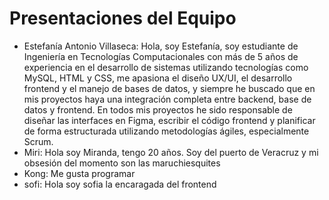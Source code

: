  # Presentaciones del Equipo
- Estefanía Antonio Villaseca: Hola, soy Estefanía, soy estudiante de Ingeniería en Tecnologías Computacionales con más de 5 años de experiencia en el desarrollo de sistemas utilizando tecnologías como MySQL, HTML y CSS, me apasiona el diseño UX/UI, el desarrollo frontend y el manejo de bases de datos, y siempre he buscado que en mis proyectos haya una integración completa entre backend, base de datos y frontend. En todos mis proyectos he sido responsable de diseñar las interfaces en Figma, escribir el código frontend y planificar de forma estructurada utilizando metodologías ágiles, especialmente Scrum.
- Miri: Hola soy Miranda, tengo 20 años. Soy del puerto de Veracruz y mi obsesión del momento son las maruchiesquites
- Kong: Me gusta programar
- sofi: Hola soy sofia la encaragada del frontend 